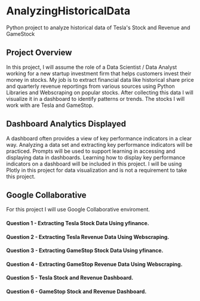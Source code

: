 # AnalyzingHistoricalData
Python project to analyze historical data of Tesla's Stock and Revenue and GameStock

## Project Overview
In this project, I will assume the role of a Data Scientist / Data Analyst working for a new startup investment firm that helps customers invest their money in stocks. My job is to extract financial data like historical share price and quarterly revenue reportings from various sources using Python Libraries and Webscraping on popular stocks. After collecting this data I will visualize it in a dashboard to identify patterns or trends. The stocks I will work with are Tesla and GameStop.

## Dashboard Analytics Displayed
A dashboard often provides a view of key performance indicators in a clear way. Analyzing a data set and extracting key performance indicators will be practiced. Prompts will be used to support learning in accessing and displaying data in dashboards. Learning how to display key performance indicators on a dashboard will be included in this project. I will be using Plotly in this project for data visualization and is not a requirement to take this project.

## Google Collaborative
For this project I will use Google Collaborative enviroment.

#### Question 1 - Extracting Tesla Stock Data Using yfinance.
#### Question 2 - Extracting Tesla Revenue Data Using Webscraping.
#### Question 3 - Extracting GameStop Stock Data Using yfinance.
#### Question 4 - Extracting GameStop Revenue Data Using Webscraping.
#### Question 5 - Tesla Stock and Revenue Dashboard.
#### Question 6 - GameStop Stock and Revenue Dashboard.
